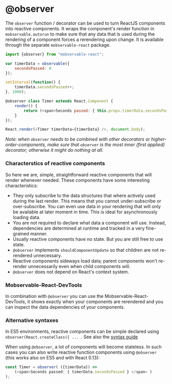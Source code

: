 # @observer

The `observer` function / decorator can be used to turn ReactJS components into reactive components.
It wraps the component's render function in `mobservable.autorun` to make sure that any data that is used during the rendering of a component forces a rerendering upon change.
It is available through the separate `mobservable-react` package.

```javascript
import {observer} from "mobservable-react";

var timerData = observable({
	secondsPassed: 0
});

setInterval(function() {
	timerData.secondsPassed++;
}, 1000);

@observer class Timer extends React.Component {
	render() {
		return (<span>Seconds passed: { this.props.timerData.secondsPassed } </span> )
	}
});

React.render(<Timer timerData={timerData} />, document.body);
```

_Note: when `observer` needs to be combined with other decorators or higher-order-components, make sure that `observer` is the most inner (first applied) decorator;
otherwise it might do nothing at all._

### Characterstics of reactive components

So here we are, simple, straightforward reactive components that will render whenever needed. These components have some interesting characteristics:

* They only subscribe to the data structures that where actively used during the last render. This means that you cannot under-subscribe or over-subscribe. You can even use data in your rendering that will only be available at later moment in time. This is ideal for asynchronously loading data.
* You are not required to declare what data a component will use. Instead, dependencies are determined at runtime and tracked in a very fine-grained manner.
* Usually reactive components have no state. But you are still free to use state.
* `@observer` implements `shouldComponentUpdate` so that children are not re-rendered unnecessary.
* Reactive components sideways load data; parent components won't re-render unnecessarily even when child components will.
* `@observer` does not depend on React's context system.


### Mobservable-React-DevTools

In combination with `@observer` you can use the Mobservable-React-DevTools, it shows exactly when your components are rerendered and you can inspect the data dependencies of your components.

### Alternative syntaxes

In ES5 environments, reactive components can be simple declared using `observer(React.createClass({ ... `. See also the [syntax guide](../best/syntax)

When using `@observer`, a lot of components will become stateless.
In such cases you can also write reactive function components using `@observer` (this works also on ES5 and with React 0.13):

```javascript
const Timer = observer( ({timerData}) =>
	(<span>Seconds passed: { timerData.secondsPassed } </span> )
);
```
